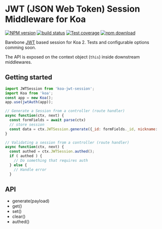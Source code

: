 # JWT (JSON Web Token) Session Middleware for Koa

[![NPM version][npm-image]][npm-url]
[![build status][travis-image]][travis-url]
[![Test coverage][codecov-image]][codecov-url]
[![npm download][download-image]][download-url]

[npm-image]: https://img.shields.io/npm/v/koa-jwt-session.svg?style=flat-square
[npm-url]: https://npmjs.org/package/koa-jwt-session
[travis-image]: https://img.shields.io/travis/m4nuC/koa-jwt-session.svg?style=flat-square
[travis-url]: https://travis-ci.org/m4nuC/koa-jwt-session
[codecov-image]: https://codecov.io/github/m4nuC/koa-jwt-session/coverage.svg?branch=master
[codecov-url]: https://codecov.io/github/m4nuC/koa-jwt-session?branch=master
[download-image]: https://img.shields.io/npm/dm/koa-jwt-session.svg?style=flat-square
[download-url]: https://npmjs.org/package/koa-jwt-session


Barebone [JWT](https://www.npmjs.com/package/jsonwebtoken) based session for Koa 2.
Tests and configurable options comming soon.

The API is exposed on the context object (`this`) inside downstream middlewares.

## Getting started

```js
import JWTSession from 'koa-jwt-session';
import Koa from 'koa';
const app = new Koa();
app.use(jwtAuth(app));

// Generate a Session from a controller (route handler)
async function(ctx, next) {
  const formFields = await parse(ctx)
  // store session
  const data = ctx.JWTSession.generate({_id: formFields._id, nickname: formFields.nickname});
}

// Validating a session from a controller (route handler)
async function(ctx, next) {
  const authed = ctx.JWTSession.authed();
  if ( authed ) {
    // Do something that requires auth
  } else {
    // Handle error
  }
```

## API
- generate(payload)
- get()
- set()
- clear()
- authed()